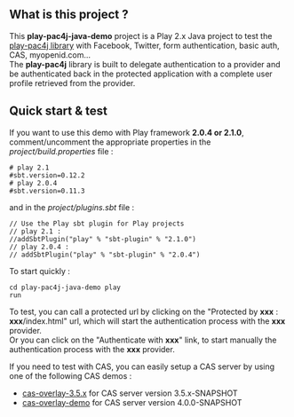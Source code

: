 <h2>What is this project ?</h2>

This <b>play-pac4j-java-demo</b> project is a Play 2.x Java project to test the <a href="https://github.com/leleuj/play-pac4j">play-pac4j library</a> with Facebook, Twitter, form authentication, basic auth, CAS, myopenid.com...<br />
The <b>play-pac4j</b> library is built to delegate authentication to a provider and be authenticated back in the protected application with a complete user profile retrieved from the provider.

<h2>Quick start & test</h2> 

If you want to use this demo with Play framework <b>2.0.4 or 2.1.0</b>, comment/uncomment the appropriate properties in the *project/build.properties* file :
<pre><code># play 2.1
#sbt.version=0.12.2
# play 2.0.4
#sbt.version=0.11.3</code></pre>
and in the *project/plugins.sbt* file :
<pre><code>// Use the Play sbt plugin for Play projects
// play 2.1 :
//addSbtPlugin("play" % "sbt-plugin" % "2.1.0")
// play 2.0.4 :
// addSbtPlugin("play" % "sbt-plugin" % "2.0.4")</code></pre>
 
To start quickly :<pre><code>cd play-pac4j-java-demo
play run</code></pre>

To test, you can call a protected url by clicking on the "Protected by <b>xxx</b> : <b>xxx</b>/index.html" url, which will start the authentication process with the <b>xxx</b> provider.<br />
Or you can click on the "Authenticate with <b>xxx</b>" link, to start manually the authentication process with the <b>xxx</b> provider.

If you need to test with CAS, you can easily setup a CAS server by using one of the following CAS demos :
- <a href="https://github.com/leleuj/cas-overlay-3.5.x">cas-overlay-3.5.x</a> for CAS server version 3.5.x-SNAPSHOT
- <a href="https://github.com/leleuj/cas-overlay-demo">cas-overlay-demo</a> for CAS server version 4.0.0-SNAPSHOT
